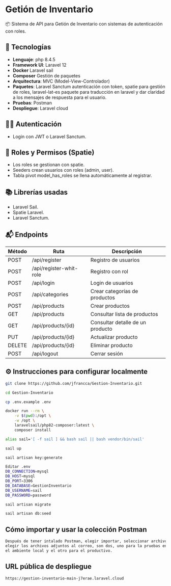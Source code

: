 # Getión de Inventario

📦 Sistema de API para Getión de Inventario con sistemas de autenticación con roles.

## 🚀 Tecnologías
- **Lenguaje**: php 8.4.5
- **Framework UI**: Laravel 12
- **Docker** Laravel sail
- **Composer** Gestión de paquetes
- **Arquitectura**: MVC (Model-View-Controlador)
- **Paquetes**: Laravel Sanctum autenticación con token, spatie para gestión de roles, laravel-lat-es paquete para traducción en laravel y dar claridad a los mensajes de respuesta para el usuario.
- **Pruebas**: Postman
- **Despliegue**: Laravel cloud

## 🧑‍💻 Autenticación
- Login con JWT o Laravel Sanctum.

## 👮 Roles y Permisos (Spatie)
- Los roles se gestionan con spatie.
- Seeders crean usuarios con roles (admin, user).
- Tabla pivot model_has_roles se llena automáticamente al registrar.

## 📚 Librerías usadas
- Laravel Sail.
- Spatie Laravel.
- Laravel Sanctum.

## 📬 Endpoints

| Método | Ruta                          | Descripción                            |
|--------|-------------------------------|----------------------------------------|
| POST   | /api/register                 | Registro de usuarios                   |
| POST   | /api/register-whit-role       | Registro con rol                       |
| POST   | /api/login                    | Login de usuarios                      |
| POST   | /api/categories               | Crear categorías de productos          |
| POST   | /api/products                 | Crear productos                        |
| GET    | /api/products                 | Consultar lista de productos           |
| GET    | /api/products/{id}            | Consultar detalle de un producto       |
| PUT    | /api/products/{id}            | Actualizar producto                    |
| DELETE | /api/products/{id}            | Eliminar producto                      |
| POST   | /api/logout                   | Cerrar sesión                          |


## ⚙️ Instrucciones para configurar localmente

```bash
git clone https://github.com/jfrancca/Gestion-Inventario.git

cd Gestion-Inventario

cp .env.example .env

docker run --rm \
    -v $(pwd):/opt \
    -w /opt \
    laravelsail/php82-composer:latest \
    composer install

alias sail='[ -f sail ] && bash sail || bash vendor/bin/sail'

sail up

sail artisan key:generate

Editar .env
DB_CONNECTION=mysql
DB_HOST=mysql
DB_PORT=3306
DB_DATABASE=GestionInventario
DB_USERNAME=sail
DB_PASSWORD=password

sail artisan migrate

sail artisan db:seed
```

## Cómo importar y usar la colección Postman

```bash
Después de tener intalado Postman, elegir importar, seleccionar archivo y 
elegir los archivos adjuntos al correo, son dos, uno para la pruebas en 
el ambiente local y el otro para el productivo.
```

## URL pública de despliegue

```bash
https://gestion-inventario-main-j7erae.laravel.cloud
```

